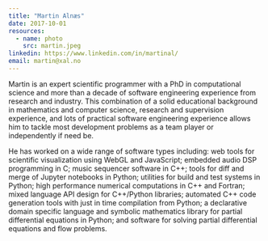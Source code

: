```yaml
---
title: "Martin Alnæs"
date: 2017-10-01
resources:
  - name: photo
    src: martin.jpeg
linkedin: https://www.linkedin.com/in/martinal/
email: martin@xal.no
---
```


Martin is an expert scientific programmer with a PhD in computational
science and more than a decade of software engineering experience from
research and industry. This combination of a solid educational
background in mathematics and computer science, research and
supervision experience, and lots of practical software engineering
experience allows him to tackle most development problems as a team
player or independently if need be.

He has worked on a wide range of software types including: web tools
for scientific visualization using WebGL and JavaScript; embedded
audio DSP programming in C; music sequencer software in C++; tools for
diff and merge of Jupyter notebooks in Python; utilities for build and
test systems in Python; high performance numerical computations in C++
and Fortran; mixed language API design for C++/Python libraries;
automated C++ code generation tools with just in time compilation from
Python; a declarative domain specific language and symbolic
mathematics library for partial differential equations in Python; and
software for solving partial differential equations and flow problems.
